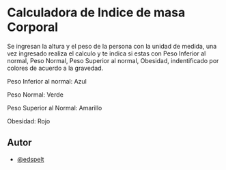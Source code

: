 
# Calculadora de Indice de masa Corporal


Se ingresan la altura y el peso de la persona con la unidad de medida, 
una vez ingresado realiza el calculo y te indica si estas con Peso Inferior al normal, Peso Normal, Peso Superior al normal, Obesidad, indentificado por colores de acuerdo a la gravedad.

Peso Inferior al normal: Azul

Peso Normal: Verde

Peso Superior al Normal: Amarillo

Obesidad: Rojo
## Autor

- [@edspelt](https://www.github.com/edspelt)


